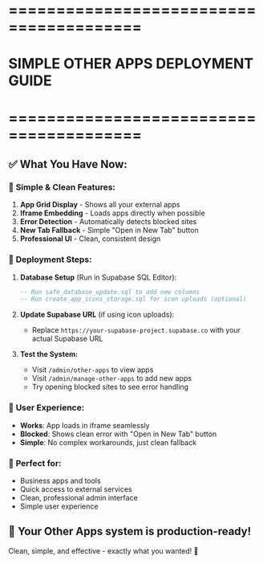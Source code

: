 # ========================================
# SIMPLE OTHER APPS DEPLOYMENT GUIDE
# ========================================

## ✅ **What You Have Now:**

### 🎯 **Simple & Clean Features:**
1. **App Grid Display** - Shows all your external apps
2. **Iframe Embedding** - Loads apps directly when possible
3. **Error Detection** - Automatically detects blocked sites
4. **New Tab Fallback** - Simple "Open in New Tab" button
5. **Professional UI** - Clean, consistent design

### 🔧 **Deployment Steps:**

1. **Database Setup** (Run in Supabase SQL Editor):
   ```sql
   -- Run safe_database_update.sql to add new columns
   -- Run create_app_icons_storage.sql for icon uploads (optional)
   ```

2. **Update Supabase URL** (if using icon uploads):
   - Replace `https://your-supabase-project.supabase.co` with your actual Supabase URL

3. **Test the System:**
   - Visit `/admin/other-apps` to view apps
   - Visit `/admin/manage-other-apps` to add new apps
   - Try opening blocked sites to see error handling

### 🎨 **User Experience:**
- **Works**: App loads in iframe seamlessly
- **Blocked**: Shows clean error with "Open in New Tab" button
- **Simple**: No complex workarounds, just clean fallback

### 🚀 **Perfect for:**
- Business apps and tools
- Quick access to external services  
- Clean, professional admin interface
- Simple user experience

## 🎉 **Your Other Apps system is production-ready!**

Clean, simple, and effective - exactly what you wanted! 🚀
